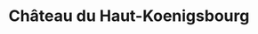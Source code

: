 ---
guid: "a84f95d22b7b"
title: "Château du Haut-Koenigsbourg"
latlng: "48.249478, 7.344451"
youtubeId: "_HYyS2BqX_4" 
---
